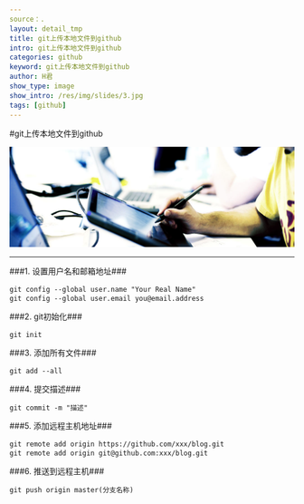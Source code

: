 ```yaml
---
source：.
layout: detail_tmp
title: git上传本地文件到github
intro: git上传本地文件到github
categories: github
keyword: git上传本地文件到github
author: H君
show_type: image
show_intro: /res/img/slides/3.jpg
tags: [github]
---
```


#git上传本地文件到github

![git,github](/res/img/slides/3.jpg)

--- 

###1.   设置用户名和邮箱地址###

    git config --global user.name "Your Real Name"
    git config --global user.email you@email.address

###2.   git初始化###

    git init

###3.   添加所有文件###

    git add --all

###4.   提交描述###

    git commit -m "描述"

###5.   添加远程主机地址###

    git remote add origin https://github.com/xxx/blog.git
    git remote add origin git@github.com:xxx/blog.git

###6.   推送到远程主机###

    git push origin master(分支名称)
    
